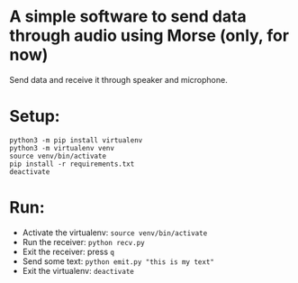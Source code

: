 # A simple software to send data through audio using Morse (only, for now)
Send data and receive it through speaker and microphone.

# Setup:

```
python3 -m pip install virtualenv
python3 -m virtualenv venv
source venv/bin/activate
pip install -r requirements.txt
deactivate
```
# Run:

* Activate the virtualenv: `source venv/bin/activate`
* Run the receiver: `python recv.py`
* Exit the receiver: press `q`
* Send some text: `python emit.py "this is my text"`
* Exit the virtualenv: `deactivate`